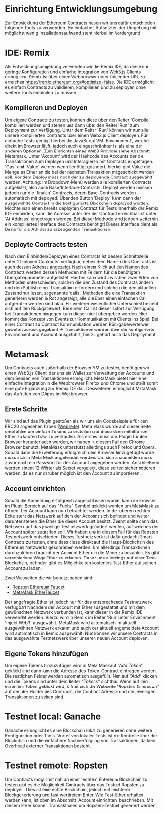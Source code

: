# Einrichtung Entwicklungsumgebung

Zur Entwicklung der Ethereum Contracts haben wir uns dafür entschieden folgende Tools zu verwenden.
Ein einfaches Aufsetzten der Umgebung mit möglichst wenig Installationsaufwand steht hierbei im Vordergrund.

# IDE: Remix
Als Entwicklungsumgebung verwenden wir die Remix IDE, da diese nur geringe Konfiguration und einfache Integration von Web3.js Clients ermöglicht. Remix ist über einen Webbrowser unter folgender URL zu erreichen https://remix.ethereum.org/#optimize=false.
Die IDE ermöglicht es einfach Contracts zu validieren, kompilieren und zu deployen ohne weitere Tools einbinden zu müssen.

## Kompilieren und Deployen
Um eigene Contracts zu testen, können diese über den Reiter 'Compile' kompiliert werden und stehen uns dann über den Reiter 'Run' zum Deployment zur Verfügung. 
Unter dem Reiter 'Run' können wir nun alle unsere kompilierten Contracts über einen Web3.js Client deployen.
Für einfache Tests genügt hierbei die JavaScript VM 'Environment', welche direkt im Browser läuft, jedoch auch eingeschränkter ist als eine der anderen Optionen. 
Zum Einrichten eines Web3 Provider siehe Abschnitt Metamask. Unter 'Account' wird der Hashcode des Accounts der die Transaktionen zum Deployen und Interagieren mit Contracts eingetragen. 
'Gas' und 'Value' werden wenn benötigt geändert, hierbei gibt Value die Menge an Ether an die bei der nächsten Transaktion mitgeschickt werden soll. 
Vor dem Deploy muss noch der zu deployende Contract ausgewählt werden. 
Achtung: Im Dropdown-Menü werden alle komilierten Contracts aufgelistet, also auch Base/Interface-Contracts. Deployt werden müssen jedoch nur die 'finalen' Contracts, deren Base-Contracts werden automatisch mit deployed.
Über den Button 'Deploy' kann dann der ausgewählte Contract in die konfigurierte Blockchain deployed werden. 
Möchte man einen bereits deployten Contract für Tests innerhalb der Remix IDE einbinden, kann die Adresse unter der der Contract erreichbar ist unter 'At Address' eingetragen werden. 
Bei dieser Methode wird jedoch weiterhin ein kompiliertes Interface des Contracts benötigt! Dieses Interface dient als Basis für die ABI der zu erzeugenden Transaktionen.


## Deployte Contracts testen
Nach dem Einbinden/Deployen eines Contracts ist dessen Schnittstelle unter 'Deployed Contracts' verfügbar, neben dem Namen des Contracts ist auch dessen Adresse angezeigt. 
Nach einem Klick auf den Namen des Contracts werden dessen Methoden mit Feldern für die benötigten Übergabeparameter aufgelistet.
Hierbei kann wird zwischen zwei Arten von Methoden unterschieden, solchen die den Zustand des Contracts ändern und den Publish einer Transaktion erfordern und solchen die den aktuellen Zustand nur lesen, sogenannte 'calls'. 
Methoden die eine Transaktion generieren werden in Rot angezeigt, alle die über einen einfachen Call aufgerufen werden sind blau.
Ein weiterer wesentlicher Unterschied bezieht sich auf den Rückgabewert. Bei einem Call ist dieser sofort zur Verfügung, bei Transaktionen hingegen kann dieser nicht übergeben werden.
Hier kommt das Konzept von Events zur Kommunikation mit Clients ins Spiel. Bei einer Contract zu Contract Kommunikation werden Rückgabewerte wie gewohnt zurück gegeben!
-> Transaktionen werden über die konfigurierte Environment und Account ausgeführt, hierzu gehört auch das Deployment.


# Metamask
Um Contracts auch außerhalb der Browser VM zu testen, benötigen wir einen Web3.js Client, der uns ein Wallet zur Verwaltung der Accounts und dem Senden von Transaktionen ermöglicht. 
MetaMask bietet hier eine einfache Integration in die Webbrowser Firefox und Chrome und stellt somit eine gute Ergänzung zur Remix IDE dar. Desweiteren ermöglicht MetaMask das Aufrufen von DApps im Webbrowser. 


## Erste Schritte
Wir sind auf das Plugin gestoßen als wir uns ein Codebeispiele für den ERC20 angesehen haben ([Webseite](https://steemit.com/ethereum/@maxnachamkin/how-to-create-your-own-ethereum-token-in-an-hour-erc20-verified)). 
Meta Mask wurde auf dieser Seite empfohlen um einfach Tokens zu erstellen und diese dann mithilfe von Ether zu kaufen bzw. zu verkaufen.
Als erstes muss das Plugin für den Browser herunterladen werden, wir haben in diesem Fall den Chrome Browser benutzt. MetaMask unterstützt allerdings auch Firefox und Opera. 
Sobald dann die Erweiterung erfolgreich dem Browser hinzugefügt wurde muss sich in Meta Mask angelemdet werden. Um sich anzumelden muss zuvor noch ein Passwort für den Account angegeben werden. Anschließend werden einem 12 Wörter als Secret vorgelegt, diese sollten sicher notieren werden, da es nur darüber möglich ist den Account zu importieren.

## Account einrichten
Sobald die Anmeldung erfolgreich abgeschlossen wurde, kann im Browser im Plugin Bereich auf das "Fuchs" Symbol geklickt werden um MetaMask zu öffnen. Der Account kann nun betrachtet werden. In der oberen rechten Ecke steht das Netzwerk auf dem der Account sich befindet und weiter darunter stehen die Ether die dieser Account besitzt.
Zuerst sollte dann das Netzwerk auf das jeweilige Testnetzwerk geändert werden, auf welches der Account später zugreifen soll. Wir haben uns in diesem Fall für das Ropsten Testnetzwerk entschieden. Dieses Testnetzwerk ist dafür gedacht Smart Contracts zu testen, ohne dass diese direkt auf die Haupt-Blockchain des Ethereum Netzwerks geschrieben werden.
Um allerdings Transaktionen durchzuführen braucht der Account Ether um die Miner zu bezahlen. Es gibt verschiedene Wege Ether zu erhalten. 
Da wir uns allerdings auf einer Test-Blockchain, befinden gibt es Möglchkeiten kostenlos Test-Ether auf seinen Account zu laden. 

Zwei Webseiten die wir benutzt haben sind: 

- [Ropsten Ethereum Faucet](https://faucet.ropsten.be/) 
- [MetaMask EtherFaucet](https://faucet.metamask.io/)


Der angefragte Ether ist jedoch nur für das entsprechende Testnetzwerk verfügbar!
Nachdem der Account mit Ether ausgestattet und mit dem gewünschten Netzwerk verbunden ist, kann dieser in der Remix IDE verwendet werden.
Hierzu wird in Remix im Reiter 'Run' unter Environment 'Inject Web3' ausgewählt. MetaMask wird automatisch im aktuell ausgewählten Netzwerk erkannt und auch der aktuell angemeldete Account wird automatisch in Remix ausgewählt.
Nun können wir unsere Contracts in das ausgewählte Testnetzwerk über unseren neuen Account deployen.

## Eigene Tokens hinzufügen
Um eigene Tokens hinzuzufügen wird in Meta Maskauf _"Add Token"_ geklickt und dann kann die Adresse des Token-Contract eintragen werden. 
Die restlichen Felder werden automatisch ausgefüllt. Nun auf _"Add"_ klicken und die Tokens sind unter dem Reiter _"Tokens"_ sichtbar.
Wenn auf den erstellten Token geklickt wird, öffnet sich die Webseite  _"Ropsten Etherscan"_ auf der, der Holder des Contracts, die Contract Adresse und die jeweiligen Transaktionen zu sehen sind.


# Testnet local: Ganache 
Ganache ermöglicht es eine Blockchain lokal zu generieren ohne weitere Konfiguration oder Tools. Vorteil von lokalen Tests ist die Kontrolle über die Blockchain und die einfachere Nachverfolgung von Transaktionen, da kein Overhead externer Transaktionen besteht.

# Testnet remote: Ropsten

Um Contracts möglichst nah an einer 'echten' Ehtereum Blockchain zu testen gibt es die Möglichkeit Contracts über das Testnet Ropsten zu deployen. Dies ist eine echte Blockchain, jedoch mit leichterer Blockgenerierung und fast wertfreiem Ehter. Wie Test-Ether erhalten werden kann, ist oben im Abschnitt 'Account einrichten' beschrieben. Mit diesem Ether können Transaktionen um Ropsten-Testnet generiert werden.

